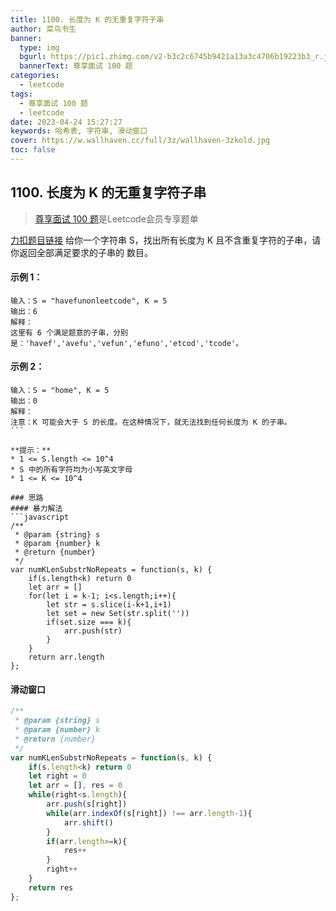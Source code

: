```yaml
---
title: 1100. 长度为 K 的无重复字符子串
author: 菜鸟书生
banner:
  type: img
  bgurl: https://pic1.zhimg.com/v2-b3c2c6745b9421a13a3c4706b19223b3_r.jpg
  bannerText: 尊享面试 100 题
categories:
  - leetcode
tags:
  - 尊享面试 100 题
  - leetcode
date: 2023-04-24 15:27:27
keywords: 哈希表, 字符串, 滑动窗口
cover: https://w.wallhaven.cc/full/3z/wallhaven-3zkold.jpg
toc: false
---
```


## 1100. 长度为 K 的无重复字符子串
> [尊享面试 100 题](https://dwmorning.github.io/leetcodeVipInterview)是Leetcode会员专享题单

[力扣题目链接](https://leetcode.cn/problems/find-k-length-substrings-with-no-repeated-characters/?envType=study-plan-v2&id=premium-algo-100)
给你一个字符串 S，找出所有长度为 K 且不含重复字符的子串，请你返回全部满足要求的子串的 数目。

#### **示例 1：**
```
输入：S = "havefunonleetcode", K = 5
输出：6
解释：
这里有 6 个满足题意的子串，分别是：'havef','avefu','vefun','efuno','etcod','tcode'。
```
#### **示例 2：**
```
输入：S = "home", K = 5
输出：0
解释：
注意：K 可能会大于 S 的长度。在这种情况下，就无法找到任何长度为 K 的子串。
``` 

**提示：**
* 1 <= S.length <= 10^4
* S 中的所有字符均为小写英文字母
* 1 <= K <= 10^4

### 思路
#### 暴力解法
```javascript
/**
 * @param {string} s
 * @param {number} k
 * @return {number}
 */
var numKLenSubstrNoRepeats = function(s, k) {
    if(s.length<k) return 0
    let arr = []
    for(let i = k-1; i<s.length;i++){
        let str = s.slice(i-k+1,i+1)
        let set = new Set(str.split(''))
        if(set.size === k){
            arr.push(str)
        }
    }
    return arr.length
};
```
#### 滑动窗口
```javascript
/**
 * @param {string} s
 * @param {number} k
 * @return {number}
 */
var numKLenSubstrNoRepeats = function(s, k) {
    if(s.length<k) return 0
    let right = 0
    let arr = [], res = 0
    while(right<s.length){
        arr.push(s[right])
        while(arr.indexOf(s[right]) !== arr.length-1){
            arr.shift()
        }
        if(arr.length>=k){
            res++
        }
        right++
    }
    return res
};
```